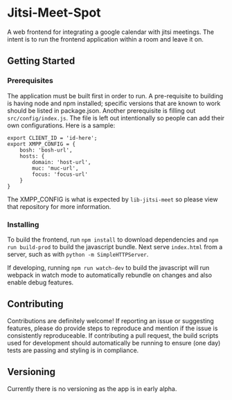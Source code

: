 # Jitsi-Meet-Spot

A web frontend for integrating a google calendar with jitsi meetings. The intent is to run the frontend application within a room and leave it on.

## Getting Started

### Prerequisites

The application must be built first in order to run. A pre-requisite to building is having node and npm installed; specific versions that are known to work should be listed in package.json. Another prerequisite is filling out `src/config/index.js`. The file is left out intentionally so people can add their own configurations. Here is a sample:

```
export CLIENT_ID = 'id-here';
export XMPP_CONFIG = {
    bosh: 'bosh-url',
    hosts: {
        domain: 'host-url',
        muc: 'muc-url',
        focus: 'focus-url'
    }
}
```

The XMPP_CONFIG is what is expected by `lib-jitsi-meet` so please view that repository for more information.

### Installing

To build the frontend, run `npm install` to download dependencies and `npm run build-prod` to build the javascript bundle. Next serve `index.html` from a server, such as with `python -m SimpleHTTPServer`.

If developing, running `npm run watch-dev` to build the javascript will run webpack in watch mode to automatically rebundle on changes and also enable debug features.

## Contributing

Contributions are definitely welcome! If reporting an issue or suggesting features, please do provide steps to reproduce and mention if the issue is consistently reproduceable. If contributing a pull request, the build scripts used for development should automatically be running to ensure (one day) tests are passing and styling is in compliance.

## Versioning

Currently there is no versioning as the app is in early alpha.
